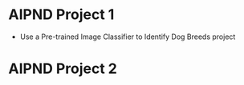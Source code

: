 # AIPND Project 1
- Use a Pre-trained Image Classifier to Identify Dog Breeds project

# AIPND Project 2
